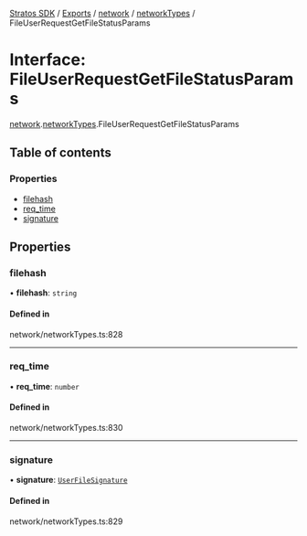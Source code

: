 [Stratos SDK](../README.md) / [Exports](../modules.md) / [network](../modules/network.md) / [networkTypes](../modules/network.networkTypes.md) / FileUserRequestGetFileStatusParams

# Interface: FileUserRequestGetFileStatusParams

[network](../modules/network.md).[networkTypes](../modules/network.networkTypes.md).FileUserRequestGetFileStatusParams

## Table of contents

### Properties

- [filehash](network.networkTypes.FileUserRequestGetFileStatusParams.md#filehash)
- [req\_time](network.networkTypes.FileUserRequestGetFileStatusParams.md#req_time)
- [signature](network.networkTypes.FileUserRequestGetFileStatusParams.md#signature)

## Properties

### filehash

• **filehash**: `string`

#### Defined in

network/networkTypes.ts:828

___

### req\_time

• **req\_time**: `number`

#### Defined in

network/networkTypes.ts:830

___

### signature

• **signature**: [`UserFileSignature`](network.networkTypes.UserFileSignature.md)

#### Defined in

network/networkTypes.ts:829
